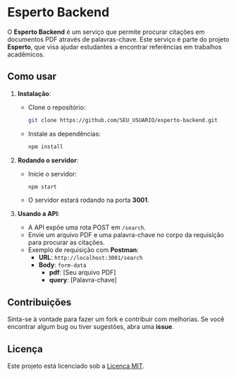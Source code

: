 # Esperto Backend

O **Esperto Backend** é um serviço que permite procurar citações em documentos PDF através de palavras-chave. Este serviço é parte do projeto **Esperto**, que visa ajudar estudantes a encontrar referências em trabalhos acadêmicos.

## Como usar

1. **Instalação**:
   - Clone o repositório:
     ```bash
     git clone https://github.com/SEU_USUARIO/esperto-backend.git
     ```
   - Instale as dependências:
     ```bash
     npm install
     ```

2. **Rodando o servidor**:
   - Inicie o servidor:
     ```bash
     npm start
     ```
   - O servidor estará rodando na porta **3001**.

3. **Usando a API**:
   - A API expõe uma rota POST em `/search`.
   - Envie um arquivo PDF e uma palavra-chave no corpo da requisição para procurar as citações.
   - Exemplo de requisição com **Postman**:
     - **URL**: `http://localhost:3001/search`
     - **Body**: `form-data`
       - **pdf**: [Seu arquivo PDF]
       - **query**: [Palavra-chave]

## Contribuições

Sinta-se à vontade para fazer um fork e contribuir com melhorias. Se você encontrar algum bug ou tiver sugestões, abra uma **issue**.

## Licença

Este projeto está licenciado sob a [Licença MIT](LICENSE).
